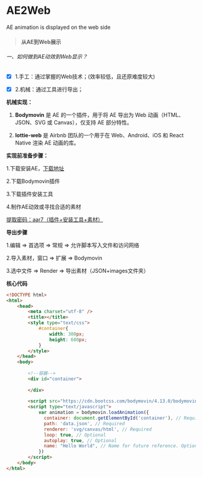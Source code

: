 # AE2Web
AE animation is displayed on the web side

> #### 从AE到Web展示

###### 一、如何做到AE动效到Web显示？


- [x] 1.手工：通过掌握的Web技术；(效率较低，且还原难度较大)
- [x] 2.机械：通过工具进行导出；



**机械实现：**
1. **Bodymovin** 是 AE 的一个插件，用于将 AE 导出为 Web 动画（HTML、JSON、SVG 或 Canvas），仅支持 AE 部分特性。

2. **lottie-web** 是 Airbnb 团队的一个用于在 Web、Android、iOS 和 React Native 渲染 AE 动画的库。


**实现前准备步骤：**

1.下载安装AE，[下载地址](https://www.adobe.com/cn/products/aftereffects/free-trial-download.html)

2.下载Bodymovin插件

3.下载插件安装工具

4.制作AE动效或寻找合适的素材

[提取密码：aar7（插件+安装工具+素材）](https://pan.baidu.com/s/1bTRgWaZqdQYf79WPhJNGiA)

**导出步骤**

1.编辑 => 首选项 => 常规 => 允许脚本写入文件和访问网络

2.导入素材，窗口 => 扩展 => Bodymovin

3.选中文件 => Render => 导出素材（JSON+images文件夹）


**核心代码**

```html
<!DOCTYPE html>
<html>
	<head>
		<meta charset="utf-8" />
		<title></title>
		<style type="text/css">
			#container{
				width: 300px;
				height: 600px;
			}
		</style>
	</head>
	<body>
		
		<!--容器-->
		<div id="container">
			
		</div>
		
		<script src="https://cdn.bootcss.com/bodymovin/4.13.0/bodymovin.min.js"></script>
		<script type="text/javascript">
			var animation = bodymovin.loadAnimation({
			  container: document.getElementById('container'), // Required
			  path: 'data.json', // Required
			  renderer: 'svg/canvas/html', // Required
			  loop: true, // Optional
			  autoplay: true, // Optional
			  name: "Hello World", // Name for future reference. Optional.
			})
		</script>
	</body>
</html>

```

